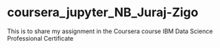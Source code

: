 # coursera_jupyter_NB_Juraj-Zigo

This is to share my assignment in the Coursera course IBM Data Science Professional Certificate
